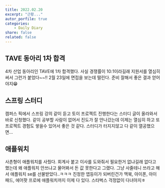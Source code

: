 ```yaml
---
title: 2022.02.20
excerpt: "근황..."
autor_porfile: true
categories:
    - Daily Diary
share: false
related: false
---
```


## TAVE 동아리 1차 합격
4차 산업 동아리인 TAVE에 1차 합격했다. 사실 경쟁률이 10:1이라길래 지원서를 열심히 써서 그런가 붙었다~~!! 2월 23일에 면접을 보는데 떨린다. 준비 잘해서 좋은 결과 얻어야지😁

## 스프링 스터디
캠퍼스 픽에서 스프링 강의 같이 듣고 토이 프로젝트 진행한다는 스터디 글이 올라와서 바로 신청했다. 같이 공부할 사람이 없어서 진도가 잘 안나갔는데 이제는 열심히 하고 또 프로젝트 경험도 쌓을수 있어서 좋은 것 같다. 스터디가 터지지않고 다 같이 열공했으면...

## 애플워치
사촌형이 애플워치를 사줬다. 회계사 붙고 이사를 도와줘서 필요한거 없냐길래 없다고 했는데 왜 애플워치 안쓰냐고 물어봐서 돈 값 못한다고 그랬다. 그냥 사줄테니 쓰라고 해서 애플워치 se를 선물받았다..ㅋㅋㅋ 진정한 앱등이가 되버린건가 맥북, 아이폰, 아이패드, 에어팟 프로에 애플워치까지 이제 다 있다. 스타벅스 걱정없이 다녀야지ㅎ